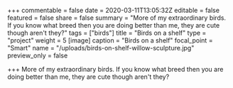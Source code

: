 +++
commentable = false
date = 2020-03-11T13:05:32Z
editable = false
featured = false
share = false
summary = "More of my extraordinary birds. If you know what breed then you are doing better than me, they are cute though aren't they?"
tags = ["birds"]
title = "Birds on a shelf"
type = "project"
weight = 5
[image]
caption = "Birds on a shelf"
focal_point = "Smart"
name = "/uploads/birds-on-shelf-willow-sculpture.jpg"
preview_only = false

+++
More of my extraordinary birds. If you know what breed then you are doing better than me, they are cute though aren't they?